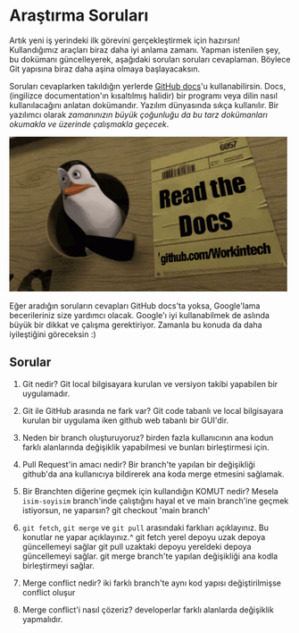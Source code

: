 # Araştırma Soruları

Artık yeni iş yerindeki ilk görevini gerçekleştirmek için hazırsın! Kullandığımız araçları biraz daha iyi anlama zamanı. Yapman istenilen şey, bu dokümanı güncelleyerek, aşağıdaki soruları soruları cevaplaman. Böylece Git yapısına biraz daha aşina olmaya başlayacaksın.

Soruları cevaplarken takıldığın yerlerde [GitHub docs](https://docs.github.com/en)'u kullanabilirsin. Docs, (ingilizce documentation'ın kısaltılmış halidir) bir programı veya dilin nasıl kullanılacağını anlatan dokümandır. Yazılım dünyasında sıkça kullanılır. Bir yazılımcı olarak _zamanınızın büyük çoğunluğu da bu tarz dokümanları okumakla ve üzerinde çalışmakla geçecek_.

![READ THE DOCS](https://github.com/Workintech/FSWeb-S1G1-Projesi-Web-Development-Projesi-icin-Git/blob/main/read-the-docs-wit.gif?raw=true)

Eğer aradığın soruların cevapları GitHub docs'ta yoksa, Google'lama becerileriniz size yardımcı olacak. Google'ı iyi kullanabilmek de aslında büyük bir dikkat ve çalışma gerektiriyor. Zamanla bu konuda da daha iyileştiğini göreceksin :)

## Sorular

1. Git nedir?
Git local bilgisayara kurulan ve versiyon takibi yapabilen bir uygulamadır. 

2. Git ile GitHub arasında ne fark var?
Git code tabanlı ve local bilgisayara kurulan bir uygulama iken github web tabanlı bir GUI'dir.

3. Neden bir branch oluşturuyoruz?
birden fazla kullanıcının ana kodun farklı alanlarında değişiklik yapabilmesi ve bunları birleştirmesi için. 

4. Pull Request'in amacı nedir?
Bir branch'te yapılan bir değişikliği github'da ana kullanıcıya bildirerek ana koda merge etmesini sağlamak. 

5. Bir Branchten diğerine geçmek için kullandığın KOMUT nedir? Mesela `isim-soyisim` branch'inde çalıştığını hayal et ve main branch'ine geçmek istiyorsun, ne yaparsın?
git checkout 'main branch'

6. `git fetch`, `git merge` ve `git pull` arasındaki farklıarı açıklayınız. Bu konutlar ne yapar açıklayınız.^
git fetch yerel depoyu uzak depoya güncellemeyi sağlar
git pull uzaktaki depoyu yereldeki depoya güncellemeyi sağlar. 
git merge branch'te yapılan değişikliği ana kodla birleştirmeyi sağlar. 

7. Merge conflict nedir?
iki farklı branch'te aynı kod yapısı değiştirilmişse conflict oluşur

8. Merge conflict'i nasıl çözeriz?
developerlar farklı alanlarda değişiklik yapmalıdır. 
